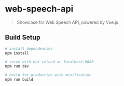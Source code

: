 # web-speech-api

> Showcase for Web Speech API, powered by Vue.js.

## Build Setup

``` bash
# install dependencies
npm install

# serve with hot reload at localhost:8080
npm run dev

# build for production with minification
npm run build
```
